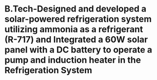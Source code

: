 # B.Tech-Designed and developed a solar-powered refrigeration system utilizing ammonia as a refrigerant (R-717) and Integrated a 60W solar panel with a DC battery to operate a pump and induction heater in the Refrigeration System 
